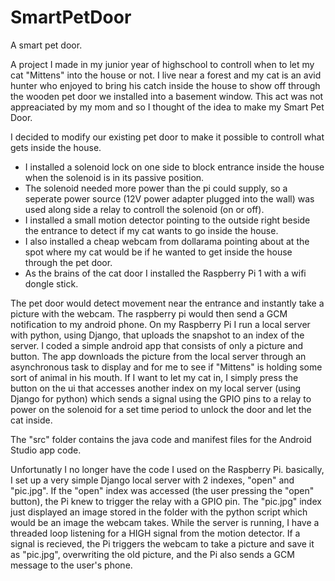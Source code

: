 # SmartPetDoor
A smart pet door.

A project I made in my junior year of highschool to controll when to let my cat "Mittens" into the house or not. I live near a forest and my cat is an avid hunter who enjoyed to bring his catch inside the house to show off through the wooden pet door we installed into a basement window. This act was not appreaciated by my mom and so I thought of the idea to make my Smart Pet Door.

I decided to modify our existing pet door to make it possible to controll what gets inside the house. 

- I installed a solenoid lock on one side to block entrance inside the house when the solenoid is in its passive position.
- The solenoid needed more power than the pi could supply, so a seperate power source (12V power adapter plugged into the wall) was used along side a relay to controll the solenoid (on or off).
- I installed a small motion detector pointing to the outside right beside the entrance to detect if my cat wants to go inside the house.
- I also installed a cheap webcam from dollarama pointing about at the spot where my cat would be if he wanted to get inside the house through the pet door.
- As the brains of the cat door I installed the Raspberry Pi 1 with a wifi dongle stick.

The pet door would detect movement near the entrance and instantly take a picture with the webcam. The raspberry pi would then send a GCM notification to my android phone. On my Raspberry Pi I run a local server with python, using Django, that uploads the snapshot to an index of the server. I coded a simple android app that consists of only a picture and button. The app downloads the picture from the local server through an asynchronous task to display and for me to see if "Mittens" is holding some sort of animal in his mouth. If I want to let my cat in, I simply press the button on the ui that accesses another index on my local server (using Django for python) which sends a signal using the GPIO pins to a relay to power on the solenoid for a set time period to unlock the door and let the cat inside.

The "src" folder contains the java code and manifest files for the Android Studio app code. 

Unfortunatly I no longer have the code I used on the Raspberry Pi. basically, I set up a very simple Django local server with 2 indexes, "open" and "pic.jpg". If the "open" index was accessed (the user pressing the "open" button), the Pi knew to trigger the relay with a GPIO pin. The "pic.jpg" index just displayed an image stored in the folder with the python script which would be an image the webcam takes. While the server is running, I have a threaded loop listening for a HIGH signal from the motion detector. If a signal is recieved, the Pi triggers the webcam to take a picture and save it as "pic.jpg", overwriting the old picture, and the Pi also sends a GCM message to the user's phone.
